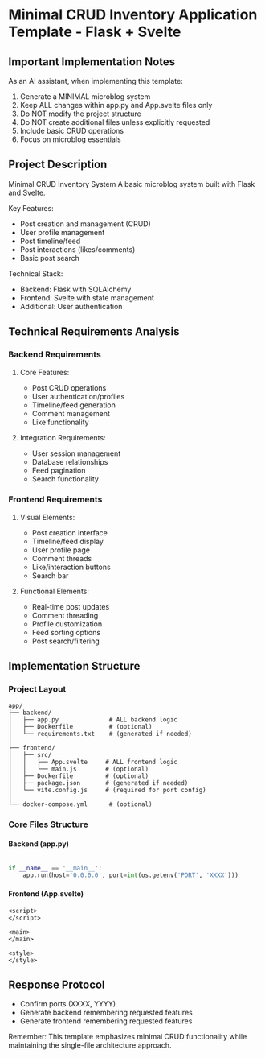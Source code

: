 # Minimal CRUD Inventory Application Template - Flask + Svelte

## Important Implementation Notes

As an AI assistant, when implementing this template:
1. Generate a MINIMAL microblog system
2. Keep ALL changes within app.py and App.svelte files only
3. Do NOT modify the project structure
4. Do NOT create additional files unless explicitly requested
5. Include basic CRUD operations
6. Focus on microblog essentials

## Project Description

Minimal CRUD Inventory System
A basic microblog system built with Flask and Svelte.


Key Features:
- Post creation and management (CRUD)
- User profile management
- Post timeline/feed
- Post interactions (likes/comments)
- Basic post search

Technical Stack:
- Backend: Flask with SQLAlchemy
- Frontend: Svelte with state management
- Additional: User authentication

## Technical Requirements Analysis

### Backend Requirements
1. Core Features:
   - Post CRUD operations
   - User authentication/profiles
   - Timeline/feed generation
   - Comment management
   - Like functionality

2. Integration Requirements:
   - User session management
   - Database relationships
   - Feed pagination
   - Search functionality

### Frontend Requirements
1. Visual Elements:
   - Post creation interface
   - Timeline/feed display
   - User profile page
   - Comment threads
   - Like/interaction buttons
   - Search bar

2. Functional Elements:
   - Real-time post updates
   - Comment threading
   - Profile customization
   - Feed sorting options
   - Post search/filtering


## Implementation Structure

### Project Layout
```plaintext
app/
├── backend/
│   ├── app.py              # ALL backend logic
│   ├── Dockerfile          # (optional)
│   └── requirements.txt    # (generated if needed)
│
├── frontend/
│   ├── src/
│   │   ├── App.svelte     # ALL frontend logic
│   │   └── main.js        # (optional)
│   ├── Dockerfile         # (optional)
│   ├── package.json       # (generated if needed)
│   └── vite.config.js     # (required for port config)
│
└── docker-compose.yml      # (optional)
```

### Core Files Structure

#### Backend (app.py)
```python

if __name__ == '__main__':
    app.run(host='0.0.0.0', port=int(os.getenv('PORT', 'XXXX')))
```

#### Frontend (App.svelte)
```svelte
<script>
</script>

<main>
</main>

<style>
</style>
```

## Response Protocol
- Confirm ports (XXXX, YYYY)
- Generate backend remembering requested features
- Generate frontend remembering requested features

Remember: This template emphasizes minimal CRUD functionality while maintaining the single-file architecture approach.